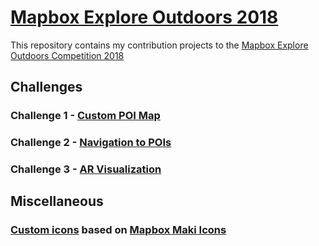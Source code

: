 # [Mapbox Explore Outdoors 2018](https://www.mapbox.com/explore-outdoors/)

This repository contains my contribution projects to the [Mapbox Explore Outdoors Competition 2018](https://www.mapbox.com/explore-outdoors/)

## Challenges

### Challenge 1 - [Custom POI Map](https://api.mapbox.com/styles/v1/felixaetem/cjkh0cpiq22hu2roy2jk9kktc.html?fresh=true&title=true&access_token=pk.eyJ1IjoiZmVsaXhhZXRlbSIsImEiOiI2MmE4YmQ4YjIzOTI2YjY3ZWFmNzUwOTU5NzliOTAxOCJ9.nshlehFGmK_6YmZarM2SHA#15.0/47.665646/9.394032/7)

### Challenge 2 - [Navigation to POIs](navigation)

### Challenge 3 - [AR Visualization](AugmentedAtlas)

## Miscellaneous

### [Custom icons](icons) based on [Mapbox Maki Icons](https://www.mapbox.com/maki-icons/)
